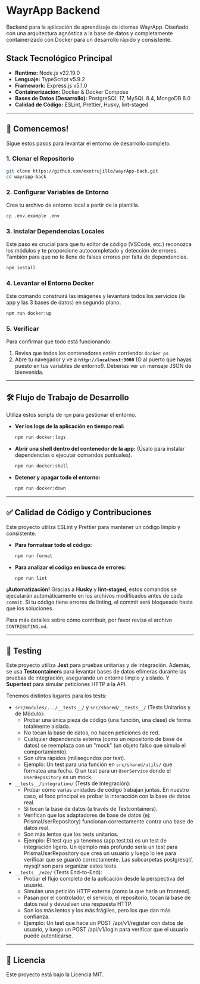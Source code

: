 # WayrApp Backend

Backend para la aplicación de aprendizaje de idiomas WayrApp. Diseñado con una arquitectura agnóstica a la base de datos y completamente containerizado con Docker para un desarrollo rápido y consistente.

## Stack Tecnológico Principal

- **Runtime:** Node.js v22.19.0
- **Lenguaje:** TypeScript v5.9.2
- **Framework:** Express.js v5.1.0
- **Containerización:** Docker & Docker Compose
- **Bases de Datos (Desarrollo):** PostgreSQL 17, MySQL 8.4, MongoDB 8.0
- **Calidad de Código:** ESLint, Prettier, Husky, lint-staged

---

## 🚀 Comencemos!

Sigue estos pasos para levantar el entorno de desarrollo completo.

### 1. Clonar el Repositorio

```bash
git clone https://github.com/exetrujillo/wayrApp-back.git
cd wayrapp-back
```

### 2. Configurar Variables de Entorno

Crea tu archivo de entorno local a partir de la plantilla.

```bash
cp .env.example .env
```

### 3. Instalar Dependencias Locales

Este paso es crucial para que tu editor de código (VSCode, etc.) reconozca los módulos y te proporcione autocompletado y detección de errores. También para que no te llene de falsos errores por falta de dependencias.

```bash
npm install
```

### 4. Levantar el Entorno Docker

Este comando construirá las imágenes y levantará todos los servicios (la app y las 3 bases de datos) en segundo plano.

```bash
npm run docker:up
```

### 5. Verificar

Para confirmar que todo está funcionando:

1.  Revisa que todos los contenedores estén corriendo: `docker ps`
2.  Abre tu navegador y ve a **`http://localhost:3000`** (O al puerto que hayas puesto en tus variables de entorno!). Deberías ver un mensaje JSON de bienvenida.

---

## 🛠️ Flujo de Trabajo de Desarrollo

Utiliza estos scripts de `npm` para gestionar el entorno.

- **Ver los logs de la aplicación en tiempo real:**

  ```bash
  npm run docker:logs
  ```

- **Abrir una shell dentro del contenedor de la app:**
  (Úsalo para instalar dependencias o ejecutar comandos puntuales).

  ```bash
  npm run docker:shell
  ```

- **Detener y apagar todo el entorno:**
  ```bash
  npm run docker:down
  ```

---

## ✅ Calidad de Código y Contribuciones

Este proyecto utiliza ESLint y Prettier para mantener un código limpio y consistente.

- **Para formatear todo el código:**

  ```bash
  npm run format
  ```

- **Para analizar el código en busca de errores:**
  ```bash
  npm run lint
  ```

**¡Automatización!** Gracias a **Husky** y **lint-staged**, estos comandos se ejecutarán automáticamente en los archivos modificados antes de cada `commit`. Si tu código tiene errores de linting, el commit será bloqueado hasta que los soluciones.

Para más detalles sobre cómo contribuir, por favor revisa el archivo `CONTRIBUTING.md`.

---

## 🧪 Testing

Este proyecto utiliza **Jest** para pruebas unitarias y de integración.
Además, se usa **Testcontainers** para levantar bases de datos efímeras durante las pruebas de integración, asegurando un entorno limpio y aislado.
Y **Supertest** para simular peticiones HTTP a la API.

Tenemos distintos lugares para los tests:

- `src/modules/.../__tests__/` y `src/shared/__tests__/` (Tests Unitarios y de Módulo):
  - Probar una única pieza de código (una función, una clase) de forma totalmente aislada.
  - No tocan la base de datos, no hacen peticiones de red.
  - Cualquier dependencia externa (como un repositorio de base de datos) se reemplaza con un "mock" (un objeto falso que simula el comportamiento).
  - Son ultra rápidos (milisegundos por test).
  - Ejemplo: Un test para una función en `src/shared/utils/` que formatea una fecha. O un test para un `UserService` donde el `UserRepository` es un mock.
- `__tests__/integration/` (Tests de Integración):
  - Probar cómo varias unidades de código trabajan juntas. En nuestro caso, el foco principal es probar la interacción con la base de datos real.
  - Sí tocan la base de datos (a través de Testcontainers).
  - Verifican que los adaptadores de base de datos (ej: PrismaUserRepository) funcionan correctamente contra una base de datos real.
  - Son más lentos que los tests unitarios.
  - Ejemplo: El test que ya tenemos (app.test.ts) es un test de integración ligero. Un ejemplo más profundo sería un test para PrismaUserRepository que crea un usuario y luego lo lee para verificar que se guardó correctamente. Las subcarpetas postgresql/, mysql/ son para organizar estos tests.
- `__tests__/e2e/` (Tests End-to-End):
  - Probar el flujo completo de la aplicación desde la perspectiva del usuario.
  - Simulan una petición HTTP externa (como la que haría un frontend).
  - Pasan por el controlador, el servicio, el repositorio, tocan la base de datos real y devuelven una respuesta HTTP.
  - Son los más lentos y los más frágiles, pero los que dan más confianza.
  - Ejemplo: Un test que hace un POST /api/v1/register con datos de usuario, y luego un POST /api/v1/login para verificar que el usuario puede autenticarse.

---

## 📄 Licencia

Este proyecto está bajo la Licencia MIT.
